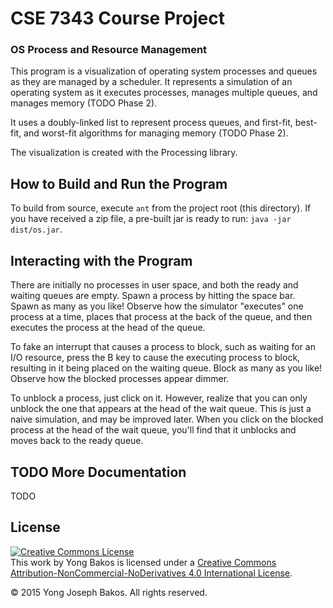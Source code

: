 # CSE 7343 Course Project
### OS Process and Resource Management

This program is a visualization of operating system processes and queues as they are managed by a scheduler. It represents a simulation of an operating system as it executes processes, manages multiple queues, and manages memory (TODO Phase 2).

It uses a doubly-linked list to represent process queues, and first-fit, best-fit, and worst-fit algorithms for managing memory (TODO Phase 2).

The visualization is created with the Processing library.

## How to Build and Run the Program

To build from source, execute `ant` from the project root (this directory).
If you have received a zip file, a pre-built jar is ready to run: `java -jar dist/os.jar`.

## Interacting with the Program

There are initially no processes in user space, and both the ready and waiting queues are empty. Spawn a process by hitting the space bar. Spawn as many as you like! Observe how the simulator "executes" one process at a time, places that process at the back of the queue, and then executes the process at the head of the queue.

To fake an interrupt that causes a process to block, such as waiting for an I/O resource, press the B key to cause the executing process to block, resulting in it being placed on the waiting queue. Block as many as you like! Observe how the blocked processes appear dimmer.

To unblock a process, just click on it. However, realize that you can only unblock the one that appears at the head of the wait queue. This is just a naive simulation, and may be improved later. When you click on the blocked process at the head of the wait queue, you'll find that it unblocks and moves back to the ready queue.

## TODO More Documentation 

TODO

## License

<a rel="license" href="http://creativecommons.org/licenses/by-nc-nd/4.0/"><img alt="Creative Commons License" style="border-width:0" src="https://i.creativecommons.org/l/by-nc-nd/4.0/88x31.png" /></a><br />This work by Yong Bakos is licensed under a <a rel="license" href="http://creativecommons.org/licenses/by-nc-nd/4.0/">Creative Commons Attribution-NonCommercial-NoDerivatives 4.0 International License</a>.

&copy; 2015 Yong Joseph Bakos. All rights reserved.
